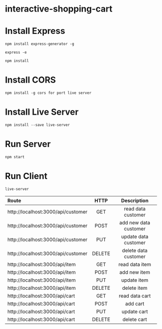 # interactive-shopping-cart

# Install Express
```
npm install express-generator -g
```
```
express -e
```
```
npm install
```

# Install CORS
```
npm install -g cors for port live server
```
# Install Live Server
```
npm install --save live-server
```
# Run Server
```
npm start
```
# Run Client
```
live-server
```

| Route       | HTTP          | Description  |
| :-------------|:-------------:| :-----:|
| http://localhost:3000/api/customer   | GET      | read data customer |
| http://localhost:3000/api/customer   | POST     | add new data customer |
| http://localhost:3000/api/customer   | PUT      | update data customer |
| http://localhost:3000/api/customer   | DELETE   | delete data customer |
| http://localhost:3000/api/item       | GET      | read data item  |
| http://localhost:3000/api/item       | POST     | add new item |
| http://localhost:3000/api/item       | PUT      | update item |
| http://localhost:3000/api/item       | DELETE   | delete item |
| http://localhost:3000/api/cart       | GET      | read data cart |
| http://localhost:3000/api/cart       | POST     | add cart |
| http://localhost:3000/api/cart       | PUT      | update cart |
| http://localhost:3000/api/cart       | DELETE   | delete cart  |
